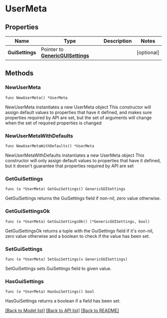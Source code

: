 # UserMeta

## Properties

Name | Type | Description | Notes
------------ | ------------- | ------------- | -------------
**GuiSettings** | Pointer to [**GenericGUISettings**](GenericGUISettings.md) |  | [optional] 

## Methods

### NewUserMeta

`func NewUserMeta() *UserMeta`

NewUserMeta instantiates a new UserMeta object
This constructor will assign default values to properties that have it defined,
and makes sure properties required by API are set, but the set of arguments
will change when the set of required properties is changed

### NewUserMetaWithDefaults

`func NewUserMetaWithDefaults() *UserMeta`

NewUserMetaWithDefaults instantiates a new UserMeta object
This constructor will only assign default values to properties that have it defined,
but it doesn't guarantee that properties required by API are set

### GetGuiSettings

`func (o *UserMeta) GetGuiSettings() GenericGUISettings`

GetGuiSettings returns the GuiSettings field if non-nil, zero value otherwise.

### GetGuiSettingsOk

`func (o *UserMeta) GetGuiSettingsOk() (*GenericGUISettings, bool)`

GetGuiSettingsOk returns a tuple with the GuiSettings field if it's non-nil, zero value otherwise
and a boolean to check if the value has been set.

### SetGuiSettings

`func (o *UserMeta) SetGuiSettings(v GenericGUISettings)`

SetGuiSettings sets GuiSettings field to given value.

### HasGuiSettings

`func (o *UserMeta) HasGuiSettings() bool`

HasGuiSettings returns a boolean if a field has been set.


[[Back to Model list]](../README.md#documentation-for-models) [[Back to API list]](../README.md#documentation-for-api-endpoints) [[Back to README]](../README.md)


